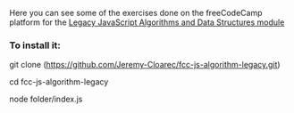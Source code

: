 Here you can see some of the exercises done on the freeCodeCamp platform for the [Legacy JavaScript Algorithms and Data Structures module](https://www.freecodecamp.org/learn/javascript-algorithms-and-data-structures)

### To install it: 

git clone (https://github.com/Jeremy-Cloarec/fcc-js-algorithm-legacy.git)

cd fcc-js-algorithm-legacy

node folder/index.js
